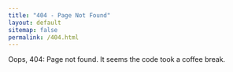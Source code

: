 ```yaml
---
title: "404 - Page Not Found"
layout: default
sitemap: false
permalink: /404.html
---
```


Oops, 404: Page not found. It seems the code took a coffee break.
